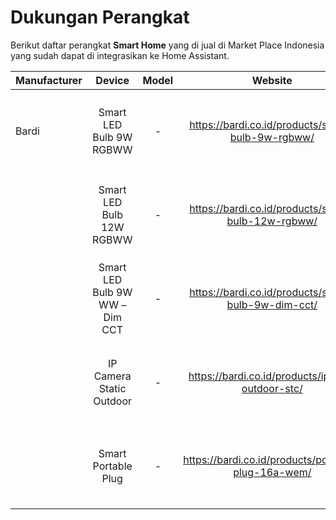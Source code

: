 # Dukungan Perangkat

Berikut daftar perangkat **Smart Home** yang di jual di Market Place Indonesia yang sudah dapat di integrasikan ke Home Assistant.


| Manufacturer | Device | Model | Website | Integrasi | Gambar | Keterangan |
| ------------ |:-----: | :---: | :-----: | :-------: | :----: | :----: |
| Bardi      | Smart LED Bulb 9W RGBWW | - | https://bardi.co.id/products/smart-bulb-9w-rgbww/ | Tuya, Local Tuya | <img src="https://bardi.co.id/wp-content/uploads/2019/03/Smart-Light-Bulb-9W-RGBWW.jpg" height="128"> | - |
|| Smart LED Bulb 12W RGBWW | - | https://bardi.co.id/products/smart-bulb-12w-rgbww/ | Tuya, Local Tuya | <img src="https://bardi.co.id/wp-content/uploads/2019/11/Smart-Light-Bulb-12W-RGBWW.jpg" height="128"> | - |
|| Smart LED Bulb 9W WW – Dim CCT | - | https://bardi.co.id/products/smart-bulb-9w-dim-cct/ | Tuya, Local Tuya | <img src="https://bardi.co.id/wp-content/uploads/2020/01/Smart-Light-Bulb-9W-Dim-CCT.jpg" height="128"> | - |
|| IP Camera Static Outdoor | - | https://bardi.co.id/products/ipcam-outdoor-stc/ | ONVIF, FFMPEG, RTSP | <img src="https://bardi.co.id/wp-content/uploads/2021/04/Outdoor-STC-IP-cam-5-with-logo-e1619256718428.png" height="128"> | - |
|| Smart Portable Plug | - | https://bardi.co.id/products/portable-plug-16a-wem/ | Tuya | <img src="https://bardi.co.id/wp-content/uploads/2019/09/Smart-Plug-Wifi.jpg" height="128"> | - |


